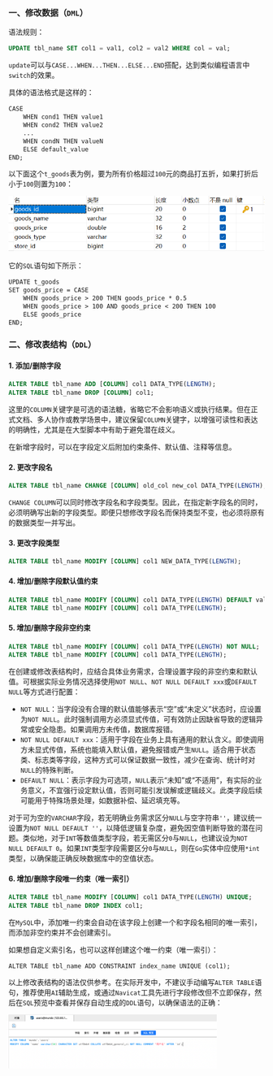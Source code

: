 ### 一、修改数据（`DML`）

语法规则：

~~~ sql
UPDATE tbl_name SET col1 = val1, col2 = val2 WHERE col = val;
~~~

`update`可以与`CASE...WHEN...THEN...ELSE...END`搭配，达到类似编程语言中`switch`的效果。

具体的语法格式是这样的：
~~~ mysql
CASE
    WHEN cond1 THEN value1
    WHEN cond2 THEN value2
    ...
    WHEN condN THEN valueN
    ELSE default_value
END;
~~~
以下面这个`t_goods`表为例，要为所有价格超过`100`元的商品打五折，如果打折后小于`100`则置为`100`：

<img src="image/6b559d791ffd4c1189097970ffa79734.png" alt="商品表字段" style="zoom:67%;" />

它的`SQL`语句如下所示：
~~~ mysql
UPDATE t_goods
SET goods_price = CASE
    WHEN goods_price > 200 THEN goods_price * 0.5
    WHEN goods_price > 100 AND goods_price < 200 THEN 100
    ELSE goods_price
END;
~~~

### 二、修改表结构（`DDL`）

#### 1. 添加/删除字段

~~~ sql
ALTER TABLE tbl_name ADD [COLUMN] col1 DATA_TYPE(LENGTH);
ALTER TABLE tbl_name DROP [COLUMN] col1;
~~~

这里的`COLUMN`关键字是可选的语法糖，省略它不会影响语义或执行结果。但在正式文档、多人协作或教学场景中，建议保留`COLUMN`关键字，以增强可读性和表达的明确性，尤其是在大型脚本中有助于避免潜在歧义。

在新增字段时，可以在字段定义后附加约束条件、默认值、注释等信息。

#### 2. 更改字段名

~~~ sql
ALTER TABLE tbl_name CHANGE [COLUMN] old_col new_col DATA_TYPE(LENGTH);
~~~

`CHANGE COLUMN`可以同时修改字段名和字段类型。因此，在指定新字段名的同时，必须明确写出新的字段类型。即便只想修改字段名而保持类型不变，也必须将原有的数据类型一并写出。

#### 3. 更改字段类型

```sql
ALTER TABLE tbl_name MODIFY [COLUMN] col1 NEW_DATA_TYPE(LENGTH);
```

#### 4. 增加/删除字段默认值约束

~~~ sql
ALTER TABLE tbl_name MODIFY [COLUMN] col1 DATA_TYPE(LENGTH) DEFAULT val;
ALTER TABLE tbl_name MODIFY [COLUMN] col1 DATA_TYPE(LENGTH);
~~~

#### 5. 增加/删除字段非空约束

~~~ sql
ALTER TABLE tbl_name MODIFY [COLUMN] col1 DATA_TYPE(LENGTH) NOT NULL;
ALTER TABLE tbl_name MODIFY [COLUMN] col1 DATA_TYPE(LENGTH);
~~~

在创建或修改表结构时，应结合具体业务需求，合理设置字段的非空约束和默认值。可根据实际业务情况选择使用`NOT NULL`、`NOT NULL DEFAULT xxx`或`DEFAULT NULL`等方式进行配置：

- `NOT NULL`：当字段没有合理的默认值能够表示“空”或“未定义”状态时，应设置为`NOT NULL`。此时强制调用方必须显式传值，可有效防止因缺省导致的逻辑异常或安全隐患。如果调用方未传值，数据库报错。
- `NOT NULL DEFAULT xxx`：适用于字段在业务上具有通用的默认含义。即使调用方未显式传值，系统也能填入默认值，避免报错或产生`NULL`。适合用于状态类、标志类等字段，这种方式可以保证数据一致性，减少在查询、统计时对`NULL`的特殊判断。
- `DEFAULT NULL`：表示字段为可选项，`NULL`表示“未知”或“不适用”，有实际的业务意义，不宜强行设定默认值，否则可能引发误解或逻辑歧义。此类字段后续可能用于特殊场景处理，如数据补偿、延迟填充等。

对于可为空的`VARCHAR`字段，若无明确业务需求区分`NULL`与空字符串`''`，建议统一设置为`NOT NULL DEFAULT ''`，以降低逻辑复杂度，避免因空值判断导致的潜在问题。类似地，对于`INT`等数值类型字段，若无需区分`0`与`NULL`，也建议设为`NOT NULL DEFAULT 0`。如果`INT`类型字段需要区分`0`与`NULL`，则在`Go`实体中应使用`*int`类型，以确保能正确反映数据库中的空值状态。

#### 6. 增加/删除字段唯一约束（唯一索引）

~~~ sql
ALTER TABLE tbl_name MODIFY [COLUMN] col1 DATA_TYPE(LENGTH) UNIQUE;
ALTER TABLE tbl_name DROP INDEX col1;
~~~

在`MySQL`中，添加唯一约束会自动在该字段上创建一个和字段名相同的唯一索引，而添加非空约束并不会创建索引。

如果想自定义索引名，也可以这样创建这个唯一约束（唯一索引）：

```mysql
ALTER TABLE tbl_name ADD CONSTRAINT index_name UNIQUE (col1);
```

以上修改表结构的语法仅供参考。在实际开发中，不建议手动编写`ALTER TABLE`语句，推荐使用`AI`辅助生成，或通过`Navicat`工具先进行字段修改但不立即保存，然后在`SQL`预览中查看并保存自动生成的`DDL`语句，以确保语法的正确：

<img src="image/image-20250710214554468.png" alt="image-20250710214554468" style="zoom:40%;" />
